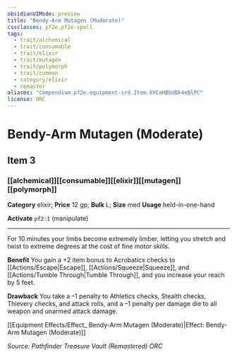 ```yaml
---
obsidianUIMode: preview
title: "Bendy-Arm Mutagen (Moderate)"
cssclasses: pf2e,pf2e-spell
tags:
  - trait/alchemical
  - trait/consumable
  - trait/elixir
  - trait/mutagen
  - trait/polymorph
  - trait/common
  - category/elixir
  - remaster
aliases: "Compendium.pf2e.equipment-srd.Item.6VCaHBbUBk4eBlPC"
license: ORC
---
```

# Bendy-Arm Mutagen (Moderate)
## Item 3
### [[alchemical]][[consumable]][[elixir]][[mutagen]][[polymorph]]

**Category** elixir; 
**Price** 12 gp; 
**Bulk** L; **Size** med
**Usage** held-in-one-hand

**Activate** `pf2:1` (manipulate)

* * *

For 10 minutes your limbs become extremely limber, letting you stretch and twist to extreme degrees at the cost of fine motor skills.

**Benefit** You gain a +2 item bonus to Acrobatics checks to [[Actions/Escape|Escape]], [[Actions/Squeeze|Squeeze]], and [[Actions/Tumble Through|Tumble Through]], and you increase your reach by 5 feet.

**Drawback** You take a –1 penalty to Athletics checks, Stealth checks, Thievery checks, and attack rolls, and a –1 penalty per damage die to all weapon and unarmed attack damage.

[[Equipment Effects/Effect_ Bendy-Arm Mutagen (Moderate)|Effect: Bendy-Arm Mutagen (Moderate)]]

*Source: Pathfinder Treasure Vault (Remastered)*
*ORC*